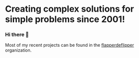 # Creating complex solutions for simple problems since 2001! 

### Hi there 👋

Most of my recent projects can be found in the [flapperdeflipper](https://github.com/flapperdeflipper) organization.
